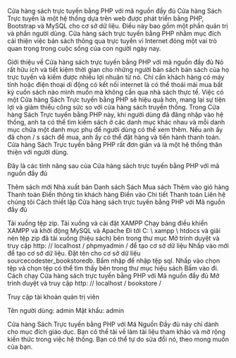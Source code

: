 Cửa hàng sách trực tuyến bằng PHP với mã nguồn đầy đủ
Cửa hàng Sách Trực tuyến là một hệ thống dựa trên web được phát triển bằng PHP, Bootstrap và MySQL cho cơ sở dữ liệu. Điều này bao gồm một phần quản trị và phần người dùng. Cửa hàng sách trực tuyến bằng PHP nhằm mục đích cải thiện việc bán sách thông qua trực tuyến vì Internet đóng một vai trò quan trọng trong cuộc sống của con người ngày nay.

Giới thiệu về Cửa hàng sách trực tuyến bằng PHP với mã nguồn đầy đủ
Nó rất hữu ích và tiết kiệm thời gian cho những người bán sách bán sách của họ trực tuyến và kiếm được nhiều lợi nhuận từ nó. Chỉ cần khách hàng có máy tính hoặc điện thoại di động có kết nối internet là có thể thoải mái mua bất kỳ cuốn sách nào mình muốn mà không cần qua nhà sách thực tế. Việc có một Cửa hàng Sách Trực tuyến bằng PHP sẽ hiệu quả hơn, mang lại sự tiện lợi và giảm thiểu công sức so với cửa hàng sách truyền thống. Trong Cửa hàng Sách Trực tuyến bằng PHP này, khi người dùng đã đăng nhập vào hệ thống, anh ta có thể tìm kiếm sách ở các danh mục khác nhau và mỗi danh mục chứa một danh mục phụ để người dùng có thể xem thêm. Nếu anh ấy đã chọn / s sách để mua, anh ấy có thể đặt hàng và tiến hành thanh toán. Cửa hàng Sách Trực tuyến bằng PHP rất đơn giản và là một hệ thống thân thiện với người dùng.

Đây là các tính năng sau của Cửa hàng sách trực tuyến bằng PHP với mã nguồn đầy đủ

Thêm sách mới
Nhà xuất bản
Danh sách Sách
Mua sách
Thêm vào giỏ hàng
Thanh toán
Điền thông tin khách hàng
Điền vào Chi tiết Thanh toán
Liên hệ chúng tôi
Cách thiết lập Cửa hàng sách trực tuyến bằng PHP với Mã nguồn đầy đủ

Tải xuống tệp zip.
Tải xuống và cài đặt XAMPP
Chạy bảng điều khiển XAMPP và khởi động MySQL và Apache
Đi tới C: \ xampp \ htdocs và giải nén tệp zip đã tải xuống (hiệu sách) bên trong thư mục
Mở trình duyệt và truy cập http: // localhost / phpmyadmin / để tạo cơ sở dữ liệu
Nhấp vào mới để tạo cơ sở dữ liệu.
Đặt tên cho cơ sở dữ liệu sourcecodester_bookstoredb.
Bấm nhập để nhập tệp sql.
Nhấp vào chọn tệp và chọn tệp có thể tìm thấy bên trong thư mục hiệu sách
Bấm vào đi.
Cách chạy Cửa hàng sách trực tuyến bằng PHP với Mã nguồn đầy đủ
Mở trình duyệt và truy cập http: // localhost / bookstore /

Truy cập tài khoản quản trị viên

Tên người dùng: admin
Mật khẩu: admin

Cửa hàng Sách Trực tuyến bằng PHP với Mã Nguồn Đầy đủ này chỉ dành cho mục đích giáo dục. Bạn có thể tải về làm tài liệu tham khảo và mở rộng kiến thức trong việc hệ thống. Bạn có thể tự do sửa đổi nó, theo mong muốn của bạn.

 